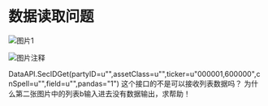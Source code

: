 # 数据读取问题

![图片1](http://storage-uqer.datayes.com/5629a0bef9f06c4cac2fb6c7/ad226aec-6d1e-11e7-ab56-0242ac140002)

![图片注释](http://storage-uqer.datayes.com/5629a0bef9f06c4cac2fb6c7/14cc0806-6d1f-11e7-bb11-0242ac140002)

DataAPI.SecIDGet(partyID=u"",assetClass=u"",ticker=u"000001,600000",cnSpell=u"",field=u"",pandas="1")
这个接口的不是可以接收列表数据吗？
为什么第二张图片中的列表b输入进去没有数据输出，求帮助！